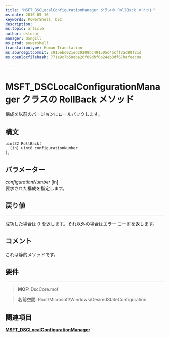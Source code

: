 ```yaml
---
title: "MSFT_DSCLocalConfigurationManager クラスの RollBack メソッド"
ms.date: 2016-05-16
keywords: PowerShell, DSC
description: 
ms.topic: article
author: eslesar
manager: dongill
ms.prod: powershell
translationtype: Human Translation
ms.sourcegitcommit: c915ebd021ed20209bc491505d45cff2ac89f21d
ms.openlocfilehash: 771a9c7b50aba26f89dbf6b24eb3df67bafeac0a

---
```



# MSFT_DSCLocalConfigurationManager クラスの RollBack メソッド

構成を以前のバージョンにロールバックします。

構文
------

```mof
uint32 RollBack(
  [in] uint8 configurationNumber
);
```

パラメーター
----------

*configurationNumber* \[in\]  
要求された構成を指定します。 

## 戻り値
------------

成功した場合は 0 を返します。それ以外の場合はエラー コードを返します。

## コメント

これは静的メソッドです。

## 要件
------------
>**MOF:** DscCore.mof

>**名前空間**: Root\Microsoft\Windows\DesiredStateConfiguration


## 関連項目


[**MSFT_DSCLocalConfigurationManager**](msft-dsclocalconfigurationmanager.md)


 

 






<!--HONumber=Aug16_HO3-->



